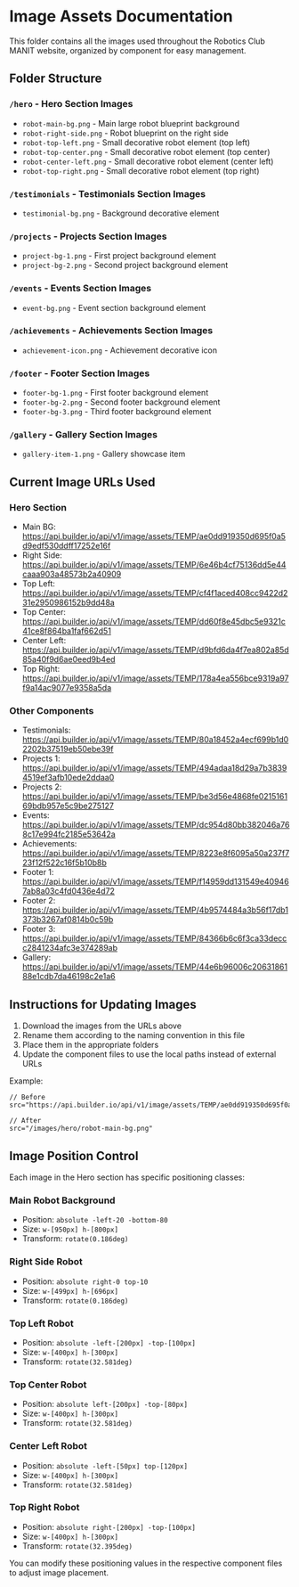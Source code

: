 # Image Assets Documentation

This folder contains all the images used throughout the Robotics Club MANIT website, organized by component for easy management.

## Folder Structure

### `/hero` - Hero Section Images
- `robot-main-bg.png` - Main large robot blueprint background
- `robot-right-side.png` - Robot blueprint on the right side
- `robot-top-left.png` - Small decorative robot element (top left)
- `robot-top-center.png` - Small decorative robot element (top center)
- `robot-center-left.png` - Small decorative robot element (center left)
- `robot-top-right.png` - Small decorative robot element (top right)

### `/testimonials` - Testimonials Section Images
- `testimonial-bg.png` - Background decorative element

### `/projects` - Projects Section Images
- `project-bg-1.png` - First project background element
- `project-bg-2.png` - Second project background element

### `/events` - Events Section Images
- `event-bg.png` - Event section background element

### `/achievements` - Achievements Section Images
- `achievement-icon.png` - Achievement decorative icon

### `/footer` - Footer Section Images
- `footer-bg-1.png` - First footer background element
- `footer-bg-2.png` - Second footer background element
- `footer-bg-3.png` - Third footer background element

### `/gallery` - Gallery Section Images
- `gallery-item-1.png` - Gallery showcase item

## Current Image URLs Used

### Hero Section
- Main BG: https://api.builder.io/api/v1/image/assets/TEMP/ae0dd919350d695f0a5d9edf530ddff17252e16f
- Right Side: https://api.builder.io/api/v1/image/assets/TEMP/6e46b4cf75136dd5e44caaa903a48573b2a40909
- Top Left: https://api.builder.io/api/v1/image/assets/TEMP/cf4f1aced408cc9422d231e2950986152b9dd48a
- Top Center: https://api.builder.io/api/v1/image/assets/TEMP/dd60f8e45dbc5e9321c41ce8f864ba1faf662d51
- Center Left: https://api.builder.io/api/v1/image/assets/TEMP/d9bfd6da4f7ea802a85d85a40f9d6ae0eed9b4ed
- Top Right: https://api.builder.io/api/v1/image/assets/TEMP/178a4ea556bce9319a97f9a14ac9077e9358a5da

### Other Components
- Testimonials: https://api.builder.io/api/v1/image/assets/TEMP/80a18452a4ecf699b1d02202b37519eb50ebe39f
- Projects 1: https://api.builder.io/api/v1/image/assets/TEMP/494adaa18d29a7b38394519ef3afb10ede2ddaa0
- Projects 2: https://api.builder.io/api/v1/image/assets/TEMP/be3d56e4868fe021516169bdb957e5c9be275127
- Events: https://api.builder.io/api/v1/image/assets/TEMP/dc954d80bb382046a768c17e994fc2185e53642a
- Achievements: https://api.builder.io/api/v1/image/assets/TEMP/8223e8f6095a50a237f723f12f522c16f5b10b8b
- Footer 1: https://api.builder.io/api/v1/image/assets/TEMP/f14959dd131549e409467ab8a03c4fd0436e4d72
- Footer 2: https://api.builder.io/api/v1/image/assets/TEMP/4b9574484a3b56f17db1373b3267af0814b0c59b
- Footer 3: https://api.builder.io/api/v1/image/assets/TEMP/84366b6c6f3ca33deccc2841234afc3e374289ab
- Gallery: https://api.builder.io/api/v1/image/assets/TEMP/44e6b96006c2063186188e1cdb7da46198c2e1a6

## Instructions for Updating Images

1. Download the images from the URLs above
2. Rename them according to the naming convention in this file
3. Place them in the appropriate folders
4. Update the component files to use the local paths instead of external URLs

Example:
```tsx
// Before
src="https://api.builder.io/api/v1/image/assets/TEMP/ae0dd919350d695f0a5d9edf530ddff17252e16f"

// After
src="/images/hero/robot-main-bg.png"
```

## Image Position Control

Each image in the Hero section has specific positioning classes:

### Main Robot Background
- Position: `absolute -left-20 -bottom-80`
- Size: `w-[950px] h-[800px]`
- Transform: `rotate(0.186deg)`

### Right Side Robot
- Position: `absolute right-0 top-10`
- Size: `w-[499px] h-[696px]`
- Transform: `rotate(0.186deg)`

### Top Left Robot
- Position: `absolute -left-[200px] -top-[100px]`
- Size: `w-[400px] h-[300px]`
- Transform: `rotate(32.581deg)`

### Top Center Robot
- Position: `absolute left-[200px] -top-[80px]`
- Size: `w-[400px] h-[300px]`
- Transform: `rotate(32.581deg)`

### Center Left Robot
- Position: `absolute -left-[50px] top-[120px]`
- Size: `w-[400px] h-[300px]`
- Transform: `rotate(32.581deg)`

### Top Right Robot
- Position: `absolute right-[200px] -top-[100px]`
- Size: `w-[400px] h-[300px]`
- Transform: `rotate(32.395deg)`

You can modify these positioning values in the respective component files to adjust image placement.
